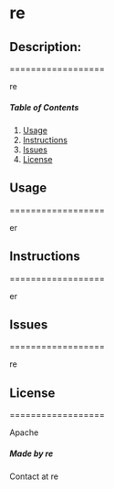 # re

  ## Description:
  ==================

  re

  ##### Table of Contents  
  1. [Usage](#Usage)  
  2. [Instructions](#Instructions) 
  3. [Issues](#Issues) 
  4. [License](#License) 

  ## Usage
  ==================

  er

  ## Instructions
  ==================

  er

  ## Issues
  ==================

  re

  ## License
  ==================

  Apache

  

  ##### Made by re

  Contact at re
